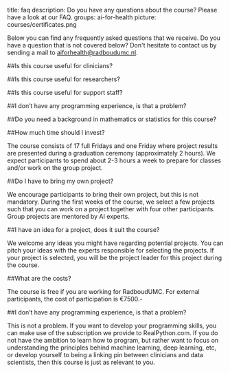 title: faq
description: Do you have any questions about the course? Please have a look at our FAQ.
groups: ai-for-health
picture: courses/certificates.png

Below you can find any frequently asked questions that we receive. Do you have a question that is not covered below? Don't hesitate to contact us by sending a mail to aiforhealth@radboudumc.nl.



##Is this course useful for clinicians?

##Is this course useful for researchers?

##Is this course useful for support staff?


##I don’t have any programming experience, is that a problem?

##Do you need a background in mathematics or statistics for this course?

##How much time should I invest? 

The course consists of 17 full Fridays and one Friday where project results are presented during a graduation ceremony (approximately 2 hours). We expect participants to spend about 2-3 hours a week to prepare for classes and/or work on the group project.

##Do I have to bring my own project?

We encourage participants to bring their own project, but this is not mandatory. During the first weeks of the course, we select a few projects such that you can work on a project together with four other participants. Group projects are mentored by AI experts.

##I have an idea for a project, does it suit the course?

We welcome any ideas you might have regarding potential projects. You can pitch your ideas with the experts responsible for selecting the projects. If your project is selected, you will be the project leader for this project during the course.  

##What are the costs?

The course is free if you are working for RadboudUMC. For external participants, the cost of participation is €7500.-

##I don’t have any programming experience, is that a problem?

This is not a problem. If you want to develop your programming skills, you can make use of the subscription we provide to RealPython.com. If you do not have the ambition to learn how to program, but rather want to focus on understanding the principles behind machine learning, deep learning, etc, or develop yourself to being a linking pin between clinicians and data scientists, then this course is just as relevant to you.
